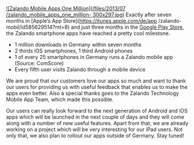 <!--
.. title: Zalando Mobile Apps Reached 1 Mio Downloads
.. slug: zalando-mobile-apps-reached-1-mio-downloads
.. date: 2013-07-25 16:53:35
.. tags: Android,iOS,Mobile,Mobile app
.. author: ToDo
-->
[![Zalando Mobile Apps One Million](/files/2013/07
/zalando_mobile_apps_one_million-
300x297.jpg)](/files/2013/07/zalando_mobile_apps_one_million.jpg) Exactly
after seven months in [Apple’s App Store](https://itunes.apple.com/de/app
/zalando-mobil/id585629514?mt=8) and just three months in the [Google Play
Store](https://play.google.com/store/apps/details?id=de.zalando.mobile), the
Zalando smartphone apps have reached a pretty cool milestone.

  * 1 million downloads in Germany within seven months
  * 2 thirds iOS smartphones, 1 third Android phones
  * 1 of every 25 smartphones in Germany runs a Zalando mobile app (Source: ComScore)
  * Every fifth user visits Zalando through a mobile device

We are proud that our customers love our apps so much and want to thank our
users for providing us with useful feedback that enables us to make the apps
even better. Also a special thanks goes to the Zalando Technology Mobile App
Team, which made this possible.

Our users can really look forward to the next generation of Android and iOS
apps which will be launched in the next couple of days and they will come
along with a number of new useful features. Apart from that, we are already
working on a project which will be very interesting for our iPad users. Not
only that, we also plan to rollout our apps outside of Germany. Stay tuned!

